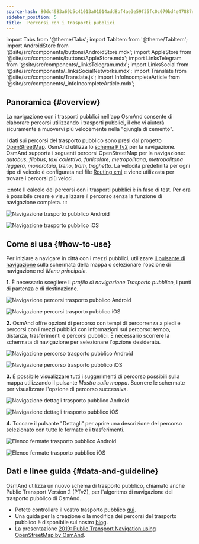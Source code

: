 ```yaml
---
source-hash: 80dc4983a69b5c41013a01014add8bf4ae3e59f35fc0c079bd4e47887e3e4bea
sidebar_position: 5
title:  Percorsi con i trasporti pubblici
---
```

import Tabs from '@theme/Tabs';
import TabItem from '@theme/TabItem';
import AndroidStore from '@site/src/components/buttons/AndroidStore.mdx';
import AppleStore from '@site/src/components/buttons/AppleStore.mdx';
import LinksTelegram from '@site/src/components/_linksTelegram.mdx';
import LinksSocial from '@site/src/components/_linksSocialNetworks.mdx';
import Translate from '@site/src/components/Translate.js';
import InfoIncompleteArticle from '@site/src/components/_infoIncompleteArticle.mdx';




## Panoramica {#overview}

La navigazione con i trasporti pubblici nell'app OsmAnd consente di elaborare percorsi utilizzando i trasporti pubblici, il che vi aiuterà sicuramente a muovervi più velocemente nella "giungla di cemento".

I dati sui percorsi del trasporto pubblico sono presi dal progetto [OpenStreetMap](http://openstreetmap.org/). OsmAnd utilizza lo [schema PTv2](https://wiki.openstreetmap.org/wiki/Public_transport) per la navigazione. OsmAnd supporta i seguenti percorsi OpenStreetMap per la navigazione: *autobus*, *filobus*, *taxi collettivo*, *funicolare*, *metropolitana*, *metropolitana leggera*, *monorotaia*, *treno*, *tram*, *traghetto*. La velocità predefinita per ogni tipo di veicolo è configurata nel file [Routing xml](../../../technical/build-osmand/routing.md) e viene utilizzata per trovare i percorsi più veloci.

:::note
Il calcolo dei percorsi con i trasporti pubblici è in fase di test. Per ora è possibile creare e visualizzare il percorso senza la funzione di navigazione completa.
:::

<Tabs groupId="operating-systems" queryString="current-os">

<TabItem value="android" label="Android">

![Navigazione trasporto pubblico Android](@site/static/img/navigation/public/navigation_android.png)  

</TabItem>

<TabItem value="ios" label="iOS">  

![Navigazione trasporto pubblico iOS](@site/static/img/navigation/public/navigation_ios.png)

</TabItem>

</Tabs>


## Come si usa {#how-to-use}

Per iniziare a navigare in città con i mezzi pubblici, utilizzare [il pulsante di navigazione](../../widgets/map-buttons.md#directions) sulla schermata della mappa o selezionare l'opzione di navigazione nel *Menu principale*.  

**1.** È necessario scegliere il *profilo di navigazione Trasporto pubblico*, i punti di partenza e di destinazione.  

<Tabs groupId="operating-systems" queryString="current-os">

<TabItem value="android" label="Android">

![Navigazione percorsi trasporto pubblico Android](@site/static/img/navigation/public/navigation_public_android.png)

</TabItem>

<TabItem value="ios" label="iOS">  

![Navigazione percorsi trasporto pubblico iOS](@site/static/img/navigation/public/navigation_public_ios.png)

</TabItem>

</Tabs>

**2.** OsmAnd offre opzioni di percorso con tempi di percorrenza a piedi e percorsi con i mezzi pubblici con informazioni sul percorso: tempo, distanza, trasferimenti e percorsi pubblici. È necessario scorrere la schermata di navigazione per selezionare l'opzione desiderata.  

<Tabs groupId="operating-systems" queryString="current-os">

<TabItem value="android" label="Android">

![Navigazione percorso trasporto pubblico Android](@site/static/img/navigation/public/navigation_way_android.png)

</TabItem>

<TabItem value="ios" label="iOS">  

![Navigazione percorso trasporto pubblico iOS](@site/static/img/navigation/public/navigation_way_ios.png)

</TabItem>

</Tabs>

**3.** È possibile visualizzare tutti i suggerimenti di percorso possibili sulla mappa utilizzando il pulsante *Mostra sulla mappa*. Scorrere le schermate per visualizzare l'opzione di percorso successiva.

<Tabs groupId="operating-systems" queryString="current-os">

<TabItem value="android" label="Android">

![Navigazione dettagli trasporto pubblico Android](@site/static/img/navigation/public/navigation_details_android.png)

</TabItem>

<TabItem value="ios" label="iOS">  

![Navigazione dettagli trasporto pubblico iOS](@site/static/img/navigation/public/navigation_details_ios.png)

</TabItem>

</Tabs>


**4.** Toccare il pulsante "Dettagli" per aprire una descrizione del percorso selezionato con tutte le fermate e i trasferimenti.  

<Tabs groupId="operating-systems" queryString="current-os">

<TabItem value="android" label="Android">

![Elenco fermate trasporto pubblico Android](@site/static/img/navigation/public/navigation_stops_list_android.png)

</TabItem>

<TabItem value="ios" label="iOS">  

![Elenco fermate trasporto pubblico iOS](@site/static/img/navigation/public/navigation_stops_list_ios.png)

</TabItem>

</Tabs>


## Dati e linee guida {#data-and-guideline}

OsmAnd utilizza un nuovo schema di trasporto pubblico, chiamato anche Public Transport Version 2 (PTv2), per l'algoritmo di navigazione del trasporto pubblico di OsmAnd.

- Potete controllare il vostro trasporto pubblico [qui](http://tools.geofabrik.de/osmi/).
- Una guida per la creazione o la modifica dei percorsi del trasporto pubblico è disponibile sul nostro [blog](https://osmand.net/blog/guideline-pt).
- La presentazione [2019: Public Transport Navigation using OpenStreetMap by OsmAnd](https://www.youtube.com/watch?v=SPab09kaWPc&ab_channel=StateoftheMap).